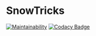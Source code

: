 # SnowTricks

[![Maintainability](https://api.codeclimate.com/v1/badges/0748f3f0091e2f944154/maintainability)](https://codeclimate.com/github/mdoutreluingne/snowtricks/maintainability)
[![Codacy Badge](https://app.codacy.com/project/badge/Grade/9c2b5c04e4f84ffe88c762165070a2d5)](https://www.codacy.com/gh/mdoutreluingne/snowtricks/dashboard?utm_source=github.com&utm_medium=referral&utm_content=mdoutreluingne/snowtricks&utm_campaign=Badge_Grade)

